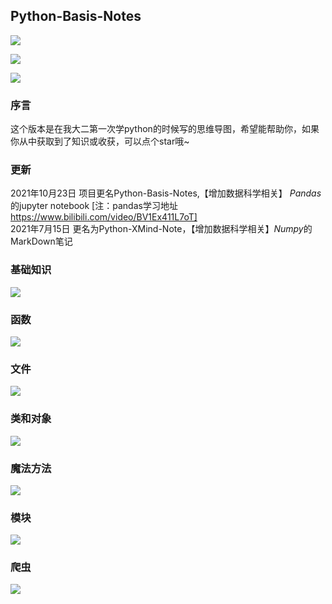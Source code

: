 
## Python-Basis-Notes

![](https://img.shields.io/badge/version-8%20pro-red.svg)

![](https://img.shields.io/badge/version-ZEN-yellow.svg)

![](https://img.shields.io/badge/适合人群-基础-blue?logo=appveyor&style=for-the-badge)

### 序言

这个版本是在我大二第一次学python的时候写的思维导图，希望能帮助你，如果你从中获取到了知识或收获，可以点个star哦~

### 更新

2021年10月23日 项目更名Python-Basis-Notes,【增加数据科学相关】 *Pandas*的jupyter notebook [注：pandas学习地址 https://www.bilibili.com/video/BV1Ex411L7oT]  
2021年7月15日  更名为Python-XMind-Note，【增加数据科学相关】*Numpy*的MarkDown笔记

### 基础知识

![](https://github.com/kyrzy0416/PythonStudyXmind/blob/master/img/%E5%9F%BA%E7%A1%80%E7%9F%A5%E8%AF%86.png)

### 函数

![](https://github.com/kyrzy0416/PythonStudyXmind/blob/master/img/%E5%87%BD%E6%95%B0.png)

### 文件

![](https://github.com/kyrzy0416/PythonStudyXmind/blob/master/img/%E6%96%87%E4%BB%B6.png)

### 类和对象

![](https://github.com/kyrzy0416/PythonStudyXmind/blob/master/img/%E7%B1%BB%E5%92%8C%E5%AF%B9%E8%B1%A1.png)

### 魔法方法

![](https://github.com/kyrzy0416/PythonStudyXmind/blob/master/img/%E9%AD%94%E6%B3%95%E6%96%B9%E6%B3%95.png)

### 模块

![](https://github.com/kyrzy0416/PythonStudyXmind/blob/master/img/%E6%A8%A1%E5%9D%97.png)

### 爬虫

![](https://github.com/kyrzy0416/PythonStudyXmind/blob/master/img/%E7%88%AC%E8%99%AB.png)

